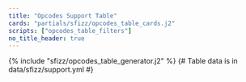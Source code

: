 ```yaml
---
title: "Opcodes Support Table"
cards: "partials/sfizz/opcodes_table_cards.j2"
scripts: ["opcodes_table_filters"]
no_title_header: true
---
```

<div markdown="0">

{% include "sfizz/opcodes_table_generator.j2" %}
{# Table data is in data/sfizz/support.yml #}

</div>
